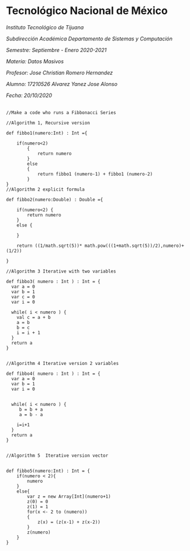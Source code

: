 <h1>Tecnológico Nacional de México</h1>
<h6> Instituto Tecnológico de Tijuana 

Subdirección Académica 
Departamento de Sistemas y Computación 

Semestre: Septiembre - Enero 2020-2021

Materia:
Datos Masivos

Profesor: 
Jose Christian Romero Hernandez

Alumno: 
17210526 Alvarez Yanez Jose Alonso


Fecha:
20/10/2020 </h6>


~~~
//Make a code who runs a Fibbonacci Series

//Algorithm 1, Recursive version

def fibbo1(numero:Int) : Int ={

    if(numero<2)
        {
            return numero
        }
        else 
        {
            return fibbo1 (numero-1) + fibbo1 (numero-2)
        }
}
//Algorithm 2 explicit formula

def fibbo2(numero:Double) : Double ={

    if(numero<2) {
        return numero
    }
    else {
        
    }

    return ((1/math.sqrt(5))* math.pow(((1+math.sqrt(5))/2),numero)+(1/2))

}

//Algorithm 3 Iterative with two variables

def fibbo3( numero : Int ) : Int = {
  var a = 0
  var b = 1
  var c = 0   
  var i = 0
 
  while( i < numero ) {
    val c = a + b
    a = b
    b = c
    i = i + 1
  } 
  return a
}


//Algorithm 4 Iterative version 2 variables

def fibbo4( numero : Int ) : Int = {
  var a = 0
  var b = 1
  var i = 0

 
  while( i < numero ) {
     b = b + a 
     a = b - a
    
    i=i+1
  } 
  return a
}


//Algorithm 5  Iterative version vector


def fibbo5(numero:Int) : Int = {
	if(numero < 2){
		numero
	}
	else{
		var z = new Array[Int](numero+1)
		z(0) = 0
		z(1) = 1
		for(x <- 2 to (numero))
		{
			z(x) = (z(x-1) + z(x-2))
		}
		z(numero)
	}
}
~~~